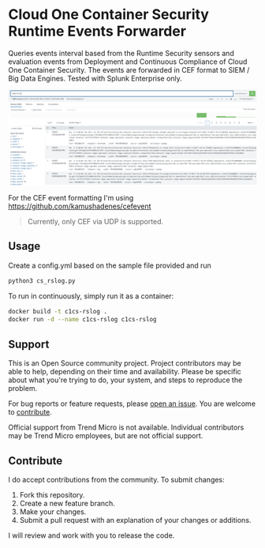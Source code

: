 # Cloud One Container Security Runtime Events Forwarder

Queries events interval based from the Runtime Security sensors and evaluation events from Deployment and Continuous Compliance of Cloud One Container Security. The events are forwarded in CEF format to SIEM / Big Data Engines. Tested with Splunk Enterprise only.

![alt text](images/splunk.png "Splunk Search")

For the CEF event formatting I'm using <https://github.com/kamushadenes/cefevent>

> Currently, only CEF via UDP is supported.

## Usage

Create a config.yml based on the sample file provided and run 

```sh
python3 cs_rslog.py
```

To run in continuously, simply run it as a container:

```sh
docker build -t c1cs-rslog .
docker run -d --name c1cs-rslog c1cs-rslog
```

## Support

This is an Open Source community project. Project contributors may be able to help, depending on their time and availability. Please be specific about what you're trying to do, your system, and steps to reproduce the problem.

For bug reports or feature requests, please [open an issue](../../issues). You are welcome to [contribute](#contribute).

Official support from Trend Micro is not available. Individual contributors may be Trend Micro employees, but are not official support.

## Contribute

I do accept contributions from the community. To submit changes:

1. Fork this repository.
1. Create a new feature branch.
1. Make your changes.
1. Submit a pull request with an explanation of your changes or additions.

I will review and work with you to release the code.
